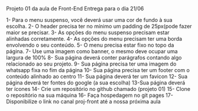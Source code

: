 Projeto 01 da aula de Front-End
Entrega para o dia 21/06

1-  Para o menu suspenso, você deverá usar uma cor de fundo à sua escolha. <!--OK-->
2- O header precisa ter no mínimo um padding de 25px(pode fazer maior se precisar. <!--OK--> 
3- As opções do menu suspenso precisam estar alinhadas corretamente. <!--OK-->
4- As opções do menu precisam ter uma borda envolvendo o seu conteúdo. <!--OK-->
5- O menu precisa estar fixo no topo da página.<!--OK-->
7- Use uma imagem como banner, o mesmo deve ocupar uma largura de 100% <!--OK-->
8- Sua página deverá conter parágrafos contando algo relacionado ao seu projeto.
9- Sua página precisa ter uma imagem do whatsapp fixa no fim da página <!--OK-->
10- Sua página precisa ter um footer com o conteúdo alinhado ao centro <!--OK-->
11- Sua página deverá ter um favicon <!--OK-->
12- Sua página deverá ter fontes do google (a sua escolha) <!--OK-->
13-Sua página deverá ter ícones <!--OK-->
14- Crie um repositório no github chamado (projeto 01)
15- Clone o repositório na sua máquina
16- Faça hospedagem no git pages
17-Disponibilize o link no canal proj-front até a nossa próxima aula
